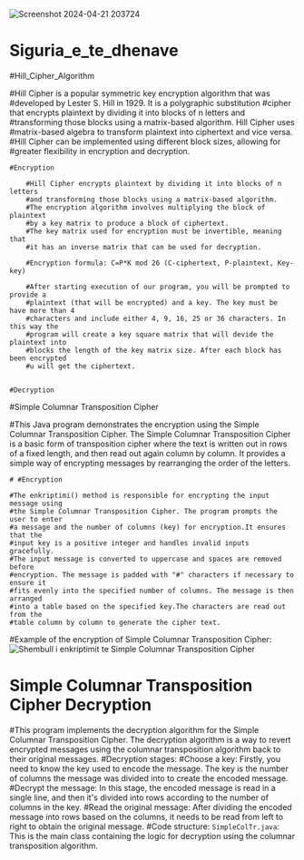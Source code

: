 ![Screenshot 2024-04-21 203724](https://github.com/Aldialdiqw/Siguria_e_te_dhenave/assets/98291577/ecd86ddb-a25b-4369-96bd-849ed763417e)
# Siguria_e_te_dhenave

#Hill_Cipher_Algorithm

#Hill Cipher is a popular symmetric key encryption algorithm that was 
#developed by Lester S. Hill in 1929. It is a polygraphic substitution 
#cipher that encrypts plaintext by dividing it into blocks of n letters and 
#transforming those blocks using a matrix-based algorithm. Hill Cipher uses 
#matrix-based algebra to transform plaintext into ciphertext and vice versa.
#Hill Cipher can be implemented using different block sizes, allowing for 
#greater flexibility in encryption and decryption.

    #Encryption

        #Hill Cipher encrypts plaintext by dividing it into blocks of n letters 
        #and transforming those blocks using a matrix-based algorithm.
        #The encryption algorithm involves multiplying the block of plaintext 
        #by a key matrix to produce a block of ciphertext.
        #The key matrix used for encryption must be invertible, meaning that 
        #it has an inverse matrix that can be used for decryption.

        #Encryption formula: C=P*K mod 26 (C-ciphertext, P-plaintext, Key-key)

        #After starting execution of our program, you will be prompted to provide a 
        #plaintext (that will be encrypted) and a key. The key must be have more than 4 
        #characters and include either 4, 9, 16, 25 or 36 characters. In this way the
        #program will create a key square matrix that will devide the plaintext into
        #blocks the length of the key matrix size. After each block has been encrypted
        #u will get the ciphertext.
    

    #Decryption
    
#Simple Columnar Transposition Cipher

#This Java program demonstrates the encryption using the Simple Columnar Transposition Cipher. The Simple Columnar Transposition Cipher is a basic form of transposition cipher where the text is written out in rows of a fixed length, and then read out again column by column. It provides a simple way of encrypting messages by rearranging the order of the letters.

    # #Encryption

    #The enkriptimi() method is responsible for encrypting the input message using 
    #the Simple Columnar Transposition Cipher. The program prompts the user to enter 
    #a message and the number of columns (key) for encryption.It ensures that the 
    #input key is a positive integer and handles invalid inputs gracefully.
    #The input message is converted to uppercase and spaces are removed before 
    #encryption. The message is padded with "#" characters if necessary to ensure it 
    #fits evenly into the specified number of columns. The message is then arranged 
    #into a table based on the specified key.The characters are read out from the 
    #table column by column to generate the cipher text.
    
#Example of the encryption of Simple Columnar Transposition Cipher:
![Shembull i enkriptimit te Simple Columnar Transposition Cipher](https://github.com/Aldialdiqw/Siguria_e_te_dhenave/assets/155023104/3bfc6699-bbd9-4b44-840f-a1ffa3e70fd1)

# Simple Columnar Transposition Cipher Decryption
#This program implements the decryption algorithm for the Simple Columnar Transposition Cipher. The decryption algorithm is a way to revert encrypted messages using the columnar transposition algorithm back to their original messages.
#Decryption stages:
#Choose a key: Firstly, you need to know the key used to encode the message. The key is the number of columns the message was divided into to create the encoded message.
#Decrypt the message: In this stage, the encoded message is read in a single line, and then it's divided into rows according to the number of columns in the key.
#Read the original message: After dividing the encoded message into rows based on the columns, it needs to be read from left to right to obtain the original message.
#Code structure: `SimpleColTr.java`: This is the main class containing the logic for decryption using the columnar transposition algorithm.



        

        
